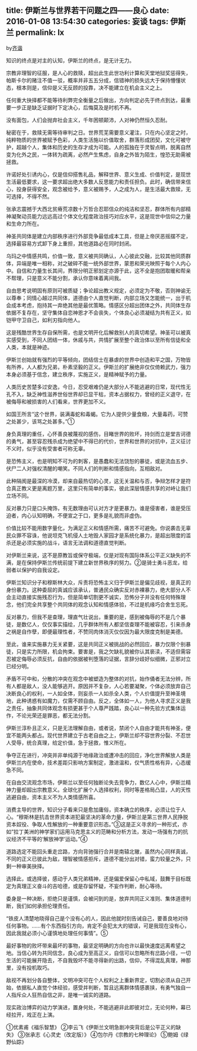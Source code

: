 title: 伊斯兰与世界若干问题之四——良心
date: 2016-01-08 13:54:30
categories: 妄谈
tags: 伊斯兰
permalink: lx
---
by[齐谐](http://caute.net/about/)

知识的终点是对主的认知，伊斯兰的终点，是无计无力。

宗教非理智的征服，是人心的救赎，超出此生此世功利计算和天堂地狱奖惩得失，帕斯卡尔的赌注不值一驳，概率并非五五分成，信错神的损失远大于保持懵懂状态，根本则是，信仰是义无反顾的投靠，决不能建立在机会主义之上。
<!--more-->

任何重大抉择都不能等待利弊完全衡量之后做出，方向判定必先于终点到达，最重要一步正是缺乏证据时下定决心，后悔莫及是时机不再。

没有面包，人们会抛弃社会主义，千年困顿颠沛，人对神仍然恒久忍耐。

秘密在于，救赎无需等待审判之日。世界荒芜需要意义灌注，只在内心坚定之时，纯粹物质的世界被赋予色彩，人类生活施以价值取舍，群落形成团契，文化可被守护，超越个人，集体和历史的生存才成为可能。人的孤独在于灵智点明，脱离自然变为化外之民，一体转为疏离，必然产生焦虑，自身之外皆为陌生，惶恐无助需被拯救。

许诺好处引诱内心，仅是信仰搭售礼品，解释世界、意义生成、价值判定，是现世生活最低要求，这一要求超出绝大多数人反思能力和责任担负。此时，确信带来信心，投身获得安全，观念被给予，意义被赐予，人之成为人，是生活最大救赎，无可选择，不得不然。

张承志震撼于大西北贫瘠荒凉数十万哲合忍耶信众的纯洁和坚忍，群体所有内部精神凝聚动员能力远远高过个体文化程度政治技巧对应水平，这是现世中信仰之力量和生命力所在。

神圣共同体是建立内部秩序进行外部竞争最低成本工具，但是上帝厌恶摇摆不定，选择最容易方式卸下身上重担，其他道路必在同时封闭。

乌玛之中情感共鸣，价值一致，意义被共同确认，人心彼此交融，比较其他同质群体，异端是唯一相称，对之破碎不能一统外部世界，蒙恩和荣光映照于每个人内心中。自信和力量生长其间，界限分明正邪划定亦源于此，这不全是抱团取暖和帮亲不帮理，只是意义不能分割，承认你意味着离间我。

自由思考说明固有原则可被质疑；争论超出教义规定，必须定为不敬，否则神谕无以尊奉；同情心越过共同体，道德由个人直觉判断，内部立场又怎能统一，出于机会成本考虑，抱持其一弃绝其他是最优策略。情感区分超出团体之外，共同体生存依据不复存在，坚守集体自恋神恩才不会丧失，个体良心必须凝结为共有正义，如铠甲守卫自己，如利刃指向他人。

这是残酷世界生存自保所需，也是文明开化后解救别人的真切希望。神圣可以被真实感受到，不同人团结一体，休戚与共，共情扩展至整个政治体以至所有信徒和全人类，本就是神迹。

伊斯兰创始就有强烈的平等倾向，团结信士在暴虐的世界中创造和平之国，万物皆有所养，人人都为兄弟，朴素坚毅的正义。伊斯兰的扩展绝非仅仅倚赖武力，强力本身必须基于信念，建立秩序，实施正义，是精神赋予的力量。

人类历史苦楚多过安逸，今日，忍受艰难仍是大部分人不能逃避的日常，现代性无孔不入，缺乏神性滋养世俗世界却已显干枯，资本占据权力，曾经的正义退守，在被侮辱和被损害的人们看来，世界更加不义。

如国王所言“这个世界，装满毒蛇和毒蝎。它为人提供少量食粮，大量毒药，可赞之处甚少，该骂之处甚多。”①

身负真理的重任，心怀善良被蔑视的感伤，目睹世界的败坏，持剑而立是堂吉诃德的勇气，甚至容忍残杀成为绝望中不得已的代价，世界和世界的对抗中，正义征讨不义时，似乎没有受害者可称无辜。

是恐怖主义，也是明知不可为的刺客，是愚蠢和无法饶恕的暴徒，或是流血五步、伏尸二人对强权清醒的嘲笑。不同人们的判断和情感指向，互相敌对。

此种隔阂是最深的冷漠，却来自最热切的心灵，这无关温和与否，争辩怎样才是符合真正教义更是离题万里，这里只有简单的事实，彼此深层情感共享的对峙让我们立场不同。

反对暴力只是口头掩饰，有无数理由可认对方才是更暴力。谁是侵害者，谁是受压迫者，内心认知明确，不便宣之于口，更多是礼貌而非虚伪。

价值比较不能用数字量化，为满足正义和情感所需，痛苦不可避免。你说袭击无辜民众罪不容诛，他说坦克飞机侵人土地毁人家园才是系统化暴力，是超出限度的滥杀还是必须实施的战斗，语言无法调和道德直觉判断。

对伊斯兰来说，这不是原教旨或保守极端，仅是对现有国际体系公平正义缺失的不满，是在保持伊斯兰传统前提下建立新世界秩序的努力。②是骑士勇斗恶龙，给弱者以保护的自我设定。

伊斯兰知识分子和穆斯林大众，斥责将恐怖主义归于伊斯兰是偏见歧视，是真正的身份暴力。这种委屈的真诚应该承认，普通民众确实反对赤裸暴力，绝大部分人不会主动直接实施残忍行为，但是简单切割更不诚实，恐怖分子并没有任何特殊理念，他们完全共享整个共同体的观念认知和情感体验，不过是机缘巧合舍生忘死。

反对暴力，但我不是查理，理直气壮说出，重要的是，感到被侮辱的不是几个暴徒，是数亿人，仅仅事实描绘，几乎群体所有人都坚信查理不能被容忍，引来杀身之祸是自作孽，即便最理性者，不赞同肉体消灭仅仅因为最大限度克制是美德。

至此，谁来实施暴力无关紧要，这是共同正义被挑战的必然回应，暴力仅限个别暴徒，只是实力所限，机会拘束。要害是，我之欠缺礼貌被你认其亵渎，不适但需容忍被定侮辱必须反抗，自由的依据被判堕落的证据，言辞分歧好似细微，正邪对立已经分明。

矛盾不可中和，分散的冲突在观念中被塑造为整体的对抗，始作俑者无法分辨，所有人都是敌人，没人能够逃开。原因并不复杂，人心若要凝聚，个体必须放弃自己决断良心的权利，一人如全体，则妄杀一人如杀全人类，个人价值提升至神圣境地，此种诱惑有如魔力，仅需不顾自由。反之，全体如一人，为他人寻求正义是我之责任，抽象共同体观念有损更甚于个人尊严践踏，良心以一种先验方式集体运作，不论光荣还是罪恶，都无法分割。

伊斯兰淳朴且正义，只是无法理解自由，或者说，禁闭个人自由才能共有神圣，便宜不能两头都占。现代世界建立于古老自由之上，伊斯兰却不容世界分裂、不忍世人受辱，统合真理，给定价值，急于拯救，惟义所在。

争夺正在进行，冲突并非单纯源于地缘政治或遭冲击的回应，净化世界解放人类是伊斯兰内在使命，技术差距只影响方案制定，激进温和，仅气质性格有异，心态缓急不同。

在自由交流观念市场，伊斯兰以至任何独断论失去竞争力，数亿人心中，伊斯兰精神力量却超出宗教意义。全球化扩展个人选择权利，同时等差格局凸显，人的天性逃避自由，资本主义不为人类情感所喜。

消费主导的世界，知识分子看来只是愈加庸俗，资本确立的秩序，必须让位于人心。“穆斯林是抗击世界资本进犯最坚决的革命力量，伊斯兰是第三世界人民挣脱资本奴役、争取人性解放的一种重要意识形态。”③这是正义寻求的一种形式，亦如“拉丁美洲的神学家们运用马克思主义的范畴和分析方法，发动一场强有力的抗议经济不平等的‘解放神学’运动。”④

道路选定不能回头重走岔路，方向背驰强行合并是南辕北辙，虽然内心同样真诚，不同的正义已彼此为敌，理智被情感拒斥，道德不能分出对错，蛮力较量之外，只剩一种审美抉择。

选择此，或选择彼，感动于人类兄弟精神，还是偏爱保留心中私域，鼓舞于目标既定为真理正义奋斗的吉哈德，或是存留怀疑，不妄作判断，耐心等待。

委身是一种决断，拒绝只是谨慎，会被问到的是，放弃共同正义准则、集体道德判断，我们如何承担伦理责任。

“铁皮人清楚地晓得自己是个没有心的人，因此他就时刻告诫自己，要善良地对待任何事物。……有个东西指引方向，肯定不会犯太大的错误，可是我现在没有心，因此我就必须小心谨慎地处理任何事情”。⑤

最好事物的败坏带来最坏的事物，最坚定明确的方向也许以最快速度远离希望之地。当信心转为共同信念，良心成为至高正义，自信可以忽略所有岔路小径，一切生活的可能展开隐去，不自我毁坏不能寻得新的出路，信仰，不得混乱真理，神那里，没有投机取巧。

敌视不再划分各自整体，文明冲突可在个人权利之上重新界定，切割必须从自己开始，依据私人直觉个体经验，感受并判断，暂且远离群体情感裹挟，有勇气独自一人指斥众人狂热自信之非，是唯一诚实的道路。

现实政治博弈的动力学演进，置身何处，不能逃避非此即彼对立，无论何种，幕已经拉开，戏正在上演。

①优素甫《福乐智慧》
②李云飞《伊斯兰文明急剧冲突背后是公平正义的缺失》
③张承志《心灵史（改定版）》
④包尔丹《宗教的七种理论》
⑤鲍姆《绿野仙踪》